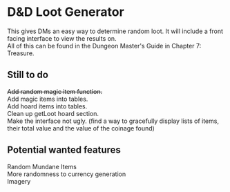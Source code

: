 # D&D Loot Generator

This gives DMs an easy way to determine random loot. It will include a front facing interface to view the results on.  
All of this can be found in the Dungeon Master's Guide in Chapter 7: Treasure.

## Still to do

~~Add random magic item function.~~  
Add magic items into tables.  
Add hoard items into tables.  
Clean up getLoot hoard section.  
Make the interface not ugly. (find a way to gracefully display lists of items, their total value and the value of the coinage found)

## Potential wanted features

Random Mundane Items  
More randomness to currency generation  
Imagery  
